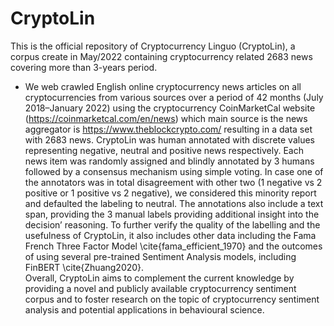 # CryptoLin

This is the official repository of Cryptocurrency Linguo (CryptoLin), a corpus create in May/2022 containing cryptocurrency related 2683 news covering more than 3-years period. 

* We web crawled English online cryptocurrency news articles on all cryptocurrencies from various sources over a period of 42 months (July 2018–January 2022) using the cryptocurrency CoinMarketCal website (https://coinmarketcal.com/en/news) which main source is the news aggregator is https://www.theblockcrypto.com/ resulting in a data set with 2683 news.
CryptoLin was human annotated with discrete values representing negative, neutral and positive news respectively. Each news item was randomly assigned and blindly annotated by 3 humans followed by a consensus mechanism using simple voting. In case one of the annotators was in total disagreement with other two (1 negative vs 2 positive or 1 positive vs 2 negative), we considered this minority report and defaulted the labeling to neutral. 
The annotations also include a text span, providing the 3 manual labels providing additional insight into the decision’ reasoning. To further verify the quality of the labelling and the usefulness of CryptoLin, it also includes other data including the Fama French Three Factor Model \cite{fama_efficient_1970} and the outcomes of using several pre-trained Sentiment Analysis models, including FinBERT \cite{Zhuang2020}.  
Overall, CryptoLin aims to complement the current knowledge by providing a novel and publicly available cryptocurrency sentiment corpus and to foster research on the topic of cryptocurrency sentiment analysis and potential applications in behavioural science.
